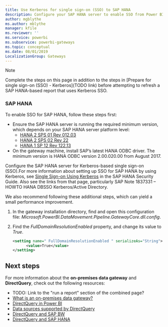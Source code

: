 ```yaml
---
title: Use Kerberos for single sign-on (SSO) to SAP HANA
description: Configure your SAP HANA server to enable SSO from Power BI service
author: mgblythe
ms.author: mblythe
manager: kfile
ms.reviewer: ''
ms.service: powerbi
ms.subservice: powerbi-gateways
ms.topic: conceptual
ms.date: 08/01/2019
LocalizationGroup: Gateways
---
```


> [!NOTE]
> Complete the steps on this page in addition to the steps in [Prepare for single sign-on (SSO) - Kerberos](TODO link) before attempting to refresh a SAP HANA-based report that uses Kerberos SSO.

### SAP HANA

To enable SSO for SAP HANA, follow these steps first:

* Ensure the SAP HANA server is running the required minimum version, which depends on your SAP HANA server platform level:
  * [HANA 2 SPS 01 Rev 012.03](https://launchpad.support.sap.com/#/notes/2557386)
  * [HANA 2 SPS 02 Rev 22](https://launchpad.support.sap.com/#/notes/2547324)
  * [HANA 1 SP 12 Rev 122.13](https://launchpad.support.sap.com/#/notes/2528439)
* On the gateway machine, install SAP’s latest HANA ODBC driver.  The minimum version is HANA ODBC version 2.00.020.00 from August 2017.

Configure the SAP HANA server for Kerberos-based single sign-on (SSO).For more information about setting up SSO for SAP HANA by using Kerberos, see [Single Sign-on Using Kerberos](https://help.sap.com/viewer/b3ee5778bc2e4a089d3299b82ec762a7/2.0.03/1885fad82df943c2a1974f5da0eed66d.html) in the SAP HANA Security Guide. Also see the links from that page, particularly SAP Note 1837331 – HOWTO HANA DBSSO Kerberos/Active Directory.

We also recommend following these additional steps, which can yield a small performance improvement.

1. In the gateway installation directory, find and open this configuration file: *Microsoft.PowerBI.DataMovement.Pipeline.GatewayCore.dll.config*.

2. Find the *FullDomainResolutionEnabled* property, and change its value to *True*.

    ```xml
    <setting name=" FullDomainResolutionEnabled " serializeAs="String">
          <value>True</value>
    </setting>
    ```

## Next steps

For more information about the **on-premises data gateway** and **DirectQuery**, check out the following resources:

* TODO: Link to the "run a report" section of the combined page?
* [What is an on-premises data gateway?](/data-integration/gateway/service-gateway-getting-started)
* [DirectQuery in Power BI](desktop-directquery-about.md)
* [Data sources supported by DirectQuery](desktop-directquery-data-sources.md)
* [DirectQuery and SAP BW](desktop-directquery-sap-bw.md)
* [DirectQuery and SAP HANA](desktop-directquery-sap-hana.md)
